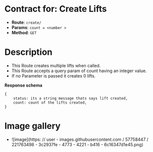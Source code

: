 # Contract for: Create Lifts

- **Route**: `create/`
- **Params**: `count = <number >`
- **Method**: `GET`

# Description

- This Route creates multiple lifts when called.
- This Route accepts a query param of count having an integer value.
- If no Parameter is passed it creates 0 lifts.

**Response schema**

```
{
    status: its a string message thats says lift created,
    count: count of the lifts created,
}
```

# Image gallery

- ![image](https: // user - images.githubusercontent.com / 57758447 / 221763498 - 3c2937fe - 4773 - 4221 - b416 - 6c16347d1e45.png)
